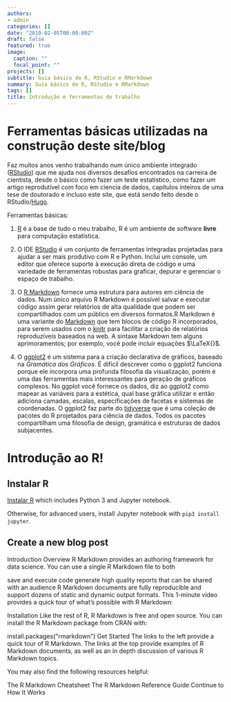 ```yaml
---
authors:
- admin
categories: []
date: "2019-02-05T00:00:00Z"
draft: false
featured: true
image:
  caption: ""
  focal_point: ""
projects: []
subtitle: Guia básico de R, RStudio e RMarkdown
summary: Guia básico de R, RStudio e RMarkdown
tags: []
title: Introdução e ferramentas de trabalho 
---
```






<!--![png](https://www.r-project.org/Rlogo.png)-->

# Ferramentas básicas utilizadas na construção deste site/blog

Faz muitos anos venho trabalhando num único ambiente integrado ([RStudio](https://rstudio.com/products/rstudio/)) que me ajuda nos diversos desafíos encontrados na carreira de cientista, desde o básico como fazer um teste estatístico, como fazer um artigo reprodutível com foco em ciencia de dados, capítulos inteiros de uma tese de doutorado e incluso este site, que está sendo feito desde o RStudio/[Hugo](https://github.com/wowchemy/wowchemy-hugo-modules).


Ferramentas básicas:


1. [R](https://www.r-project.org) é a base de tudo o meu trabalho, R é um ambiente de software **livre** para computação estatística.

2. O IDE [RStudio](https://rstudio.com/products/rstudio/) é um conjunto de ferramentas integradas projetadas para ajudar a ser mais produtivo com R e Python. Inclui um console, um editor que oferece suporte à execução direta de código e uma variedade de ferramentas robustas para graficar, depurar e gerenciar o espaço de trabalho.

3. O [R Markdown](https://rmarkdown.rstudio.com/lesson-1.html) fornece uma estrutura para autores em ciência de dados. Num único arquivo R Markdown é possível salvar e executar código assim gerar relatórios de alta qualidade que podem ser compartilhados com um público em diversos formatos.R Markdown é uma variante do [Markdown](https://daringfireball.net/projects/markdown/) que tem blocos de código R incorporados, para serem usados com o [knitr](https://yihui.org/knitr/) para facilitar a criação de relatórios reproduzíveis baseados na web. A sintaxe Markdown tem alguns aprimoramentos; por exemplo, você pode incluir equações $\LaTeX{}$.

4. O [ggplot2](https://ggplot2.tidyverse.org) é um sistema para a criação declarativa de gráficos, baseado na _Gramática dos Gráficos_. É difícil descrever como o ggplot2 funciona porque ele incorpora uma profunda filosofia da visualização, porém é uma das ferramentas mais interessantes para geração de gráficos complexos. No ggplot você fornece os dados, diz ao ggplot2 como mapear as variáveis para a estética, qual base gráfica utilizar e então adiciona camadas, escalas, especificações de facetas e sistemas de coordenadas. O ggplot2 faz parte do [tidyverse](https://www.tidyverse.org) que é uma coleção de pacotes do R projetados para ciência de dados. Todos os pacotes compartilham uma filosofia de design, gramática e estruturas de dados subjacentes.








# Introdução ao R!


## Instalar R 

[Instalar R](https://www.anaconda.com/distribution/#download-section) which includes Python 3 and Jupyter notebook.

Otherwise, for advanced users, install Jupyter notebook with `pip3 install jupyter`.

## Create a new blog post 

Introduction
Overview
R Markdown provides an authoring framework for data science. You can use a single R Markdown file to both

save and execute code
generate high quality reports that can be shared with an audience
R Markdown documents are fully reproducible and support dozens of static and dynamic output formats. This 1-minute video provides a quick tour of what’s possible with R Markdown:


Installation
Like the rest of R, R Markdown is free and open source. You can install the R Markdown package from CRAN with:

install.packages("rmarkdown")
Get Started
The links to the left provide a quick tour of R Markdown. The links at the top provide examples of R Markdown documents, as well as an in depth discussion of various R Markdown topics.

You may also find the following resources helpful:

The R Markdown Cheatsheet
The R Markdown Reference Guide
Continue to How It Works